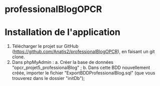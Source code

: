 # professionalBlogOPCR
Installation de l'application
================================
1. Télécharger le projet sur GitHub (https://github.com/Anatis2/professionalBlogOPCR), en faisant un git clone.
2. Dans phpMyAdmin :
    a. Créer la base de données "opcr_projet5_professionalBlog" ;
    b. Dans cette BDD nouvellement créée, importer le fichier "ExportBDDProfessionalBlog.sql" (que vous trouverez dans le dossier "initDb");



